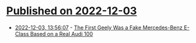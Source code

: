 # [Published on 2022-12-03](index.md)

* [2022-12-03, 13:56:07](https://news.ycombinator.com/item?id=33843480) - [The First Geely Was a Fake Mercedes-Benz E-Class Based on a Real Audi 100](https://chinacarhistory.com/2018/02/07/the-first-geely-was-a-mercedes-benz-e-class-based-on-an-audi-100/)
